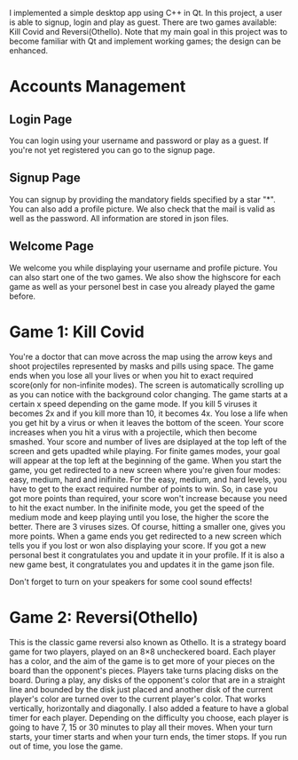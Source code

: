 ﻿I implemented a simple desktop app using C++ in Qt.
In this project, a user is able to signup, login and play as guest. There are two games available: Kill Covid and Reversi(Othello).
Note that my main goal in this project was to become familiar with Qt and implement working games; the design can be enhanced.
# Accounts Management
## Login Page
You can login using your username and password or play as a guest. If you're not yet registered you can go to the signup page.
 
## Signup Page
You can signup by providing the mandatory fields specified by a star "*". You can also add a profile picture. We also check that the mail is valid as well as the password. All information are stored in json files.
 
## Welcome Page
We welcome you while displaying your username and profile picture. You can also start one of the two games. We also show the highscore for each game as well as your personel best in case you already played the game before.

# Game 1: Kill Covid
You're a doctor that can move across the map using the arrow keys and shoot projectiles represented by masks and pills using space.
The game ends when you lose all your lives or when you hit to exact required score(only for non-infinite modes). 
The screen is automatically scrolling up as you can notice with the background color changing. 
The game starts at a certain x speed depending on the game mode. If you kill 5 viruses it becomes 2x and if you kill more than 10, it becomes 4x.
You lose a life when you get hit by a virus or when it leaves the bottom of the sceen.
Your score increases when you hit a virus with a projectile, which then become smashed.
Your score and number of lives are dsiplayed at the top left of the screen and gets upadted while playing.
For finite games modes, your goal will appear at the top left at the beginning of the game.
When you start the game, you get redirected to a new screen where you're given four modes: easy, medium, hard and inifinite. For the easy, medium, and hard levels, you have to get to the exact required number of points to win. So, in case you got more points than required, your score won't increase because you need to hit the exact number. In the inifinite mode, you get the speed of the medium mode and keep playing until you lose, the higher the score the better.
There are 3 viruses sizes. Of course, hitting a smaller one, gives you more points.
When a game ends you get redirected to a new screen which tells you if you lost or won also displaying your score. If you got a new personal best it congratulates you and update it in your profile. If it is also a new game best, it congratulates you and updates it in the game json file.

Don't forget to turn on your speakers for some cool sound effects!
# Game 2: Reversi(Othello)
This is the classic game reversi also known as Othello. It is a strategy board game for two players, played on an 8×8 uncheckered board. 
Each player has a color, and the aim of the game is to get more of your pieces on the board than the opponent's pieces. Players take turns placing disks on the board. During a play, any disks of the opponent's color that are in a straight line and bounded by the disk just placed and another disk of the current player's color are turned over to the current player's color. That works vertically, horizontally and diagonally. I also added a feature to have a global timer for each player. Depending on the difficulty you choose, each player is going to have 7, 15 or 30 minutes to play all their moves. When your turn starts, your timer starts and when your turn ends, the timer stops. If you run out of time, you lose the game.
